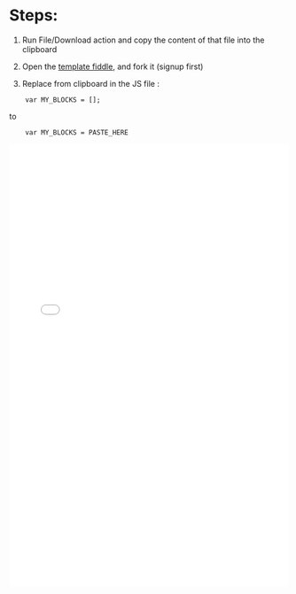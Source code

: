 # Steps: 

1. Run File/Download action and copy the content of that file into the clipboard

2. Open the [template fiddle](https://jsfiddle.net/mc007ibi/s7t65x45), and fork it (signup first) 
  
2. Replace from clipboard in the JS file :

```
    var MY_BLOCKS = [];
```

to 

```
    var MY_BLOCKS = PASTE_HERE
```

 
<iframe width="100%" height="800" src="//jsfiddle.net/mc007ibi/s7t65x45/embedded/js,result" allowfullscreen="allowfullscreen" frameborder="0"></iframe>


